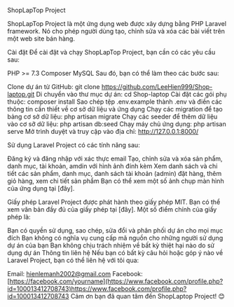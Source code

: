 ShopLapTop Project

ShopLapTop Project là một ứng dụng web được xây dựng bằng PHP Laravel framework. Nó cho phép người dùng tạo, chỉnh sửa và xóa các bài viết trên một web site bán hàng.

Cài đặt
Để cài đặt và chạy ShopLapTop Project, bạn cần có các yêu cầu sau:

PHP >= 7.3
Composer
MySQL
Sau đó, bạn có thể làm theo các bước sau:

Clone dự án từ GitHub: git clone https://github.com/LeeHien999/Shop-laptop.git
Di chuyển vào thư mục dự án: cd Shop-laptop
Cài đặt các gói phụ thuộc: composer install
Sao chép tệp .env.example thành .env và điền các thông tin cần thiết về cơ sở dữ liệu và ứng dụng
Chạy các migration để tạo bảng cơ sở dữ liệu: php artisan migrate
Chạy các seeder để thêm dữ liệu vào cơ sỡ dữ liệu: php artisan db:seed
Chạy máy chủ ứng dụng: php artisan serve
Mở trình duyệt và truy cập vào địa chỉ: http://127.0.0.1:8000/

Sử dụng
Laravel Project có các tính năng sau:

Đăng ký và đăng nhập với xác thực email
Tạo, chỉnh sửa và xóa sản phẩm, danh mục, tài khoản, amdin với hình ảnh đính kèm
Xem danh sách và chi tiết các sản phẩm, danh mục, danh sách tài khoản (admin)
đặt hàng, thêm giỏ hàng, xem chi tiết sản phẩm
Bạn có thể xem một số ảnh chụp màn hình của ứng dụng tại [đây].

Giấy phép
Laravel Project được phát hành theo giấy phép MIT. Bạn có thể xem văn bản đầy đủ của giấy phép tại [đây]. Một số điểm chính của giấy phép là:

Bạn có quyền sử dụng, sao chép, sửa đổi và phân phối dự án cho mọi mục đích
Bạn không có nghĩa vụ cung cấp mã nguồn cho những người sử dụng dự án của bạn
Bạn không chịu trách nhiệm về bất kỳ thiệt hại nào do sử dụng dự án
Thông tin liên hệ
Nếu bạn có bất kỳ câu hỏi hoặc góp ý nào về Laravel Project, bạn có thể liên hệ với tôi qua:

Email: hienlemanh2002@gmail.com
Facebook: [https://facebook.com/yourname](https://www.facebook.com/profile.php?id=100013412708743)https://www.facebook.com/profile.php?id=100013412708743
Cảm ơn bạn đã quan tâm đến ShopLaptop Project! 😊
